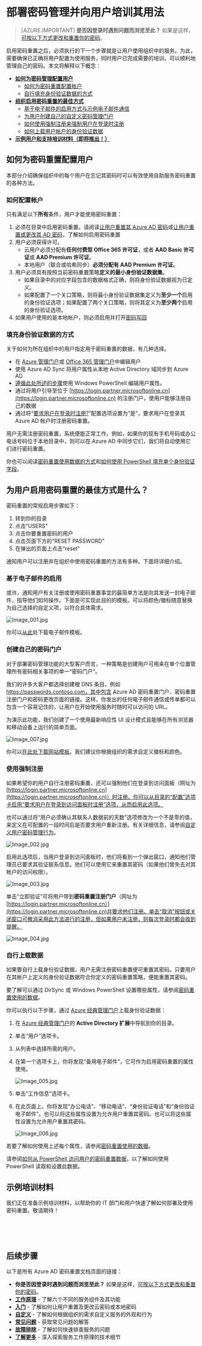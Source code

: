 <properties
    pageTitle="最佳实践：Azure AD 密码管理 | Azure"
    description="有关 Azure Active Directory 中密码管理的部署和使用最佳做法、示例最终用户文档和培训指南。"
    services="active-directory"
    documentationcenter=""
    author="MicrosoftGuyJFlo"
    manager="femila"
    editor="curtand" />
<tags
    ms.assetid="f8cd7e68-2c8e-4f30-b326-b22b16de9787"
    ms.service="active-directory"
    ms.workload="identity"
    ms.tgt_pltfrm="na"
    ms.devlang="na"
    ms.topic="article"
    ms.date="02/28/2017"
    wacn.date="04/05/2017"
    ms.author="joflore" />  


# 部署密码管理并向用户培训其用法
> [AZURE.IMPORTANT]
**是否因登录时遇到问题而浏览至此？** 如果是这样，[可按以下方式更改和重置你的密码](/documentation/articles/active-directory-passwords-update-your-own-password/#how-to-reset-your-password/)。
>
>

启用密码重置之后，必须执行的下一个步骤就是让用户使用组织中的服务。为此，需要确保已正确将用户配置为使用服务，同时用户已完成需要的培训，可以顺利地管理自己的密码。本文将解释以下概念：

- [**如何为密码管理配置用户**](#how-to-get-users-configured-for-password-reset)
  - [如何为密码重置配置帐户](#what-makes-an-account-configured)
  - [自行填充身份验证数据的方式](#ways-to-populate-authentication-data)
- [**组织启用密码重置的最佳方式**](#what-is-the-best-way-to-roll-out-password-reset-for-users)
  - [基于电子邮件的启用方式与示例电子邮件通信](#email-based-rollout)
  - [为用户创建自己的自定义密码管理门户](#creating-your-own-password-portal)
  - [如何使用强制注册来强制用户在登录时注册](#using-enforced-registration)
  - [如何上载用户帐户的身份验证数据](#uploading-data-yourself)
- [**示例用户和支持培训材料（即将推出！）**](#sample-training-materials)

## 如何为密码重置配置用户 <a name="how-to-get-users-configured-for-password-reset"></a>
本部分介绍确保组织中的每个用户在忘记其密码时可以有效使用自助服务密码重置的各种方法。

### 如何配置帐户 <a name="what-makes-an-account-configured"></a>
只有满足以下**所有**条件，用户才能使用密码重置：

1. 必须在目录中启用密码重置。请阅读[让用户重置其 Azure AD 密码](/documentation/articles/active-directory-passwords-getting-started/#enable-users-to-reset-their-azure-ad-passwords/)或[让用户重置或更改其 AD 密码](/documentation/articles/active-directory-passwords-getting-started/#enable-users-to-reset-or-change-their-ad-passwords/)，了解如何启用密码重置
2. 用户必须获得许可。
   - 云用户必须分配有**任何付费型 Office 365 许可证**，或者 **AAD Basic 许可证**或 **AAD Premium 许可证**。
   - 本地用户（联合或哈希同步）**必须分配有 AAD Premium 许可证**。
3. 用户必须具有按照当前密码重置策略**定义的最小身份验证数据集**。
   - 如果目录中的对应字段包含的数据格式正确，则将身份验证数据视为已定义。
   - 如果配置了一个关口策略，则将最小身份验证数据集定义为**至少一个**启用的身份验证选项；如果配置了两个关口策略，则将其定义为**至少两个**启用的身份验证选项。
4. 如果用户使用的是本地帐户，则必须启用并打开[密码写回](/documentation/articles/active-directory-passwords-getting-started/#enable-users-to-reset-or-change-their-ad-passwords/)

### 填充身份验证数据的方式 <a name="ways-to-populate-authentication-data"></a>
关于如何为所在组织中的用户指定用于密码重置的数据，有几种选择。

- 在 [Azure 管理门户](https://manage.windowsazure.cn)或 [Office 365 管理门户](https://portal.partner.microsoftonline.cn)中编辑用户
- 使用 Azure AD Sync 将用户属性从本地 Active Directory 域同步到 Azure AD
- [遵循此处所述的步骤](/documentation/articles/active-directory-passwords-learn-more/#how-to-access-password-reset-data-for-your-users/)使用 Windows PowerShell 编辑用户属性。
- 通过将用户引导至位于 [https://login.partner.microsoftonline.cn](https://login.partner.microsoftonline.cn) 的注册门户，使用户能够注册自己的数据
- 通过将“[要求用户在登录时注册?](/documentation/articles/active-directory-passwords-customize/#require-users-to-register-when-signing-in/)”配置选项设置为“是”，要求用户在登录其 Azure AD 帐户时注册密码重置。

用户无需注册密码重置，系统便能正常工作。例如，如果你的现有手机号码或办公电话号码位于本地目录中，则可以在 Azure AD 中同步它们，我们将自动使用它们进行密码重置。

你也可以阅读[密码重置使用数据的方式](/documentation/articles/active-directory-passwords-learn-more/#what-data-is-used-by-password-reset/)和[如何使用 PowerShell 填充单个身份验证字段](/documentation/articles/active-directory-passwords-learn-more/#how-to-access-password-reset-data-for-your-users/)。

## 为用户启用密码重置的最佳方式是什么？ <a name="what-is-the-best-way-to-roll-out-password-reset-for-users"></a>
密码重置的常规启用步骤如下：

1. 转到你的目录
2. 点击“USERS"
3. 点击你要重置密码的用户
4. 点击页面下方的“RESET PASSWORD"
5. 在弹出的页面上点击“reset"

通知用户可以注册并在组织中使用密码重置的方法有多种。下面将详细介绍。

### 基于电子邮件的启用 <a name="email-based-rollout"></a>
或许，通知用户有关注册或使用密码重置事宜的最简单方法是向其发送一封电子邮件，指导他们如何操作。下面是可实现此目的的模板。可以将颜色/徽标随意替换为自己选择的自定义项，以符合具体需求。

  ![][001]

你可以[从此](https://1drv.ms/f/s!AharQMeRmrWggcNnPlk_7xHInYJzow)处下载电子邮件模板。

### 创建自己的密码门户 <a name="creating-your-own-password-portal"></a>
对于部署密码管理功能的大型客户而言，一种策略是创建用户可用来在单个位置管理所有密码相关事项的单一“密码门户”。

我们的许多大客户都选择创建根 DNS 条目，例如 https://passwords.contoso.com，其中包含 Azure AD 密码重置门户、密码重置注册门户和密码更改页面的链接。这样，你发出的任何电子邮件通信或传单都可以包含一个容易记住的，让用户在开始使用服务时随时可以访问的 URL。

为演示此功能，我们创建了一个使用最新响应性 UI 设计模式且能够在所有浏览器和移动设备上运行的简单页面。

  ![][007]

你可以[在此处下载网站模板](https://github.com/kenhoff/password-reset-page)。我们建议你根据组织的需求自定义徽标和颜色。

### 使用强制注册 <a name="using-enforced-registration"></a>
如果希望你的用户自行注册密码重置，还可以强制他们在登录到访问面板（网址为 [https://login.partner.microsoftonline.cn](https://login.partner.microsoftonline.cn)）时注册。你可以从目录的“配置”选项卡启用“要求用户在登录到访问面板时注册”选项，从而启用此选项。

也可以通过将“用户必须确认其联系人数据前的天数”选项修改为一个不是零的值，来定义在可配置的一段时间后是否要求用户重新注册。有关详细信息，请参阅[自定义用户密码管理行为](/documentation/articles/active-directory-passwords-customize/#password-management-behavior/)。

  ![][002]

启用此选项后，当用户登录到访问面板时，他们将看到一个弹出窗口，通知他们管理员已要求其验证联系信息。他们可以使用它来重置其密码（如果他们曾失去对其帐户的访问权限）。

  ![][003]

单击“立即验证”可将用户带到**密码重置注册门户**（网址为 [https://login.partner.microsoftonline.cn）](https://login.partner.microsoftonline.cn)并要求他们注册。单击“取消”按钮或关闭窗口可撤消采用此方法进行的注册，但如果用户未注册，则每次登录时都会收到提醒。

  ![][004]

### 自行上载数据 <a name="uploading-data-yourself"></a>
如果要自行上载身份验证数据，用户无需注册密码重置便可重置其密码。只要用户在其帐户上定义的身份验证数据符合你定义的密码重置策略，便能重置其密码。

要了解可以通过 DirSync 或 Windows PowerShell 设置哪些属性，请参阅[密码重置使用的数据](/documentation/articles/active-directory-passwords-learn-more/#what-data-is-used-by-password-reset/)。

你可以执行以下步骤，通过 [Azure 经典管理门户](https://manage.windowsazure.cn)上载身份验证数据：

1. 在 [Azure 经典管理门户](https://manage.windowsazure.cn)的 **Active Directory 扩展**中导航到你的目录。
2. 单击“用户”选项卡。
3. 从列表中选择所需的用户。
4. 在第一个选项卡上，你将发现“备用电子邮件”，它可作为启用密码重置的属性使用。

   ![][005]
5. 单击“工作信息”选项卡。
6. 在此页面上，你将发现“办公电话”、“移动电话”、“身份验证电话”和“身份验证电子邮件”。也可以将这些属性设置为允许用户重置其密码。也可以将这些属性设置为允许用户重置其密码。

   ![][006]  


若要了解如何使用上述每个属性，请参阅[密码重置使用的数据](/documentation/articles/active-directory-passwords-learn-more/#what-data-is-used-by-password-reset/)。

请参阅[如何从 PowerShell 访问用户的密码重置数据](/documentation/articles/active-directory-passwords-learn-more/#how-to-access-password-reset-data-for-your-users/)，以了解如何使用 PowerShell 读取和设置此数据。

## 示例培训材料 <a name="sample-training-materials"></a>
我们正在准备示例培训材料，以帮助你的 IT 部门和用户快速了解如何部署及使用密码重置。敬请期待！

<br/> 
<br/> 
<br/>

## 后续步骤
以下是所有 Azure AD 密码重置文档页面的链接：

- **你是否因登录时遇到问题而浏览至此？** 如果是这样，[可按以下方式更改和重置你的密码](/documentation/articles/active-directory-passwords-update-your-own-password/#how-to-reset-your-password/)。
- [**工作原理**](/documentation/articles/active-directory-passwords-how-it-works/) - 了解六个不同的服务组件及其功能
- [**入门**](/documentation/articles/active-directory-passwords-getting-started/) - 了解如何让用户重置及更改云密码或本地密码
- [**自定义**](/documentation/articles/active-directory-passwords-customize/) - 了解如何根据组织的需求自定义服务的外观和行为
- [**常见问题**](/documentation/articles/active-directory-passwords-faq/) - 获取常见问题的解答
- [**故障排除**](/documentation/articles/active-directory-passwords-troubleshoot/) - 了解如何快速排查服务的问题
- [**了解更多**](/documentation/articles/active-directory-passwords-learn-more/) - 深入探索服务工作原理的技术细节

[001]: ./media/active-directory-passwords-best-practices/001.jpg "Image_001.jpg"
[002]: ./media/active-directory-passwords-best-practices/002.jpg "Image_002.jpg"
[003]: ./media/active-directory-passwords-best-practices/003.jpg "Image_003.jpg"
[004]: ./media/active-directory-passwords-best-practices/004.jpg "Image_004.jpg"
[005]: ./media/active-directory-passwords-best-practices/005.jpg "Image_005.jpg"
[006]: ./media/active-directory-passwords-best-practices/006.jpg "Image_006.jpg"
[007]: ./media/active-directory-passwords-best-practices/007.jpg "Image_007.jpg"

<!---HONumber=Mooncake_0327_2017-->
<!---Update_Description: wording update -->